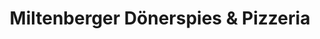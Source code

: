 ---
title: "Miltenberger Dönerspies & Pizzeria"
url: /miltenberg/miltenberger-doenerspies-und-pizzeria/
---